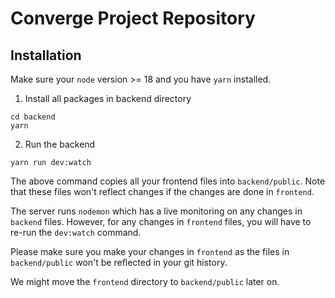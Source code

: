 # Converge Project Repository


## Installation
Make sure your `node` version >= 18 and you have `yarn` installed.

1. Install all packages in backend directory
```
cd backend
yarn
```

2. Run the backend
```
yarn run dev:watch
```

The above command copies all your frontend files into `backend/public`. Note that these files won't reflect changes if the changes are done in `frontend`.

The server runs `nodemon` which has a live monitoring on any changes in `backend` files. However, for any changes in `frontend` files, you will have to re-run the `dev:watch` command.

Please make sure you make your changes in `frontend` as the files in `backend/public` won't be reflected in your git history.

We might move the `frontend` directory to `backend/public` later on.

